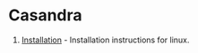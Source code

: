 # Casandra

1. [Installation](http://cassandra.apache.org/doc/latest/getting_started/installing.html) -
Installation instructions for linux.